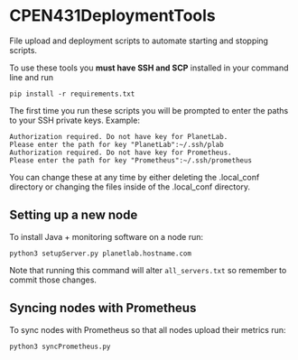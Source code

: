 # CPEN431DeploymentTools

File upload and deployment scripts to automate starting and stopping scripts.

To use these tools you **must have SSH and SCP** installed in your command line and run
```
pip install -r requirements.txt
```

The first time you run these scripts you will be prompted to enter the paths to your SSH private keys. Example:
```
Authorization required. Do not have key for PlanetLab.
Please enter the path for key "PlanetLab":~/.ssh/plab
Authorization required. Do not have key for Prometheus.
Please enter the path for key "Prometheus":~/.ssh/prometheus
```
You can change these at any time by either deleting the .local_conf directory or changing the files
inside of the .local_conf directory.


## Setting up a new node
To install Java + monitoring software on a node run:
```
python3 setupServer.py planetlab.hostname.com
```
Note that running this command will alter `all_servers.txt` so remember to commit
those changes.


## Syncing nodes with Prometheus
To sync nodes with Prometheus so that all nodes upload their metrics run:
```
python3 syncPrometheus.py
```

